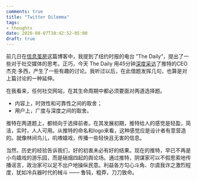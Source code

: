 ```yaml
---
comments: true
title: "Twitter Dilemma"
tags:
- thoughts
date: 2020-08-07T10:42:52-05:00
draft: true
---
```




前几日在[信息茧房](https://jiafeili.netlify.app/posts/internet-cocoon/)这篇博客中，我提到了纽约时报的电台 ”The Daily“，提出了一些对于社交媒体的思考。正巧，今天 The Daily 用45分钟[深度采访](https://www.nytimes.com/2020/08/07/podcasts/the-daily/Jack-dorsey-twitter-trump.html)了推特的CEO杰克·多西，产生了一些有趣的讨论。我听过以后，在此借题发挥几句，也算是对上篇讨论的一种延伸。



在我看来，任何社交网站，在其生命周期中都必须要面对两道选择题。

- 内容上，时效性和可靠性之间的取舍；
- 用户上，广度与深度之间的取舍。

推特在两道题上，都倾向于选择前者。在其发展初期，推特给人的感觉是轻盈，简洁，实时，人人可用。从推特的命名和logo来看，这种感觉应是设计者有意营造的。就像林间鸟儿，叽喳嬉戏，传播一些轻快且无害的信息。

当然，历史的经验告诉我们，好的初衷未必有好的结果。现在的推特，早已不再是小鸟嬉戏的游乐园，而是硝烟四起的舆论场。通过推特，阴谋家可以不假思索地传播谣言，政治家可以足不出户地操纵民意。利益各方勾心斗角、尔虞我诈之激烈程度，犹如冷兵器时代的械斗 —— 鲁钝，粗莽，刀刀致命。



